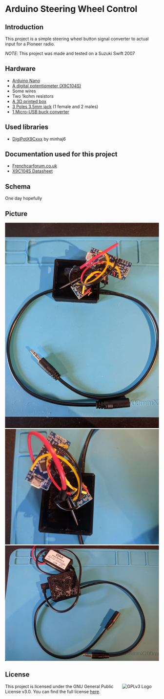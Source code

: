 # Arduino Steering Wheel Control

## Introduction
This project is a simple steering wheel button signal converter to actual input for a Pioneer radio.

*NOTE*: This project was made and tested on a Suzuki Swift 2007

## Hardware
* [Arduino Nano](https://fr.aliexpress.com/item/4000579100527.html?spm=a2g0o.order_list.order_list_main.23.18b25e5buiGea3&gatewayAdapt=glo2fra)
* [A digital potentiometer (X9C104S)](https://fr.aliexpress.com/item/1005004630834141.html?spm=a2g0o.order_list.order_list_main.29.18b25e5buiGea3&gatewayAdapt=glo2fra)
* Some wires
* Two 1kohm resistors
* [A 3D printed box](https://www.thingiverse.com/thing:4793999/files)
* [3 Poles 3.5mm jack](https://fr.aliexpress.com/item/1005005316965508.html?gps-id=pcStoreJustForYou&scm=1007.23125.137358.0&scm_id=1007.23125.137358.0&scm-url=1007.23125.137358.0&pvid=e3ecb7d8-ee94-4279-a27d-48a3d5fb913b&_t=gps-id%3ApcStoreJustForYou%2Cscm-url%3A1007.23125.137358.0%2Cpvid%3Ae3ecb7d8-ee94-4279-a27d-48a3d5fb913b%2Ctpp_buckets%3A668%232846%238108%231977&pdp_npi=4%40dis%21EUR%211.27%210.99%21%21%211.36%21%21%40210318e816913367530721444eeb4d%2112000032605525439%21rec%21BE%21755635819%21&spm=a2g0o.store_pc_home.smartJustForYou_483890349.0&gatewayAdapt=glo2fra) (1 female and 2 males)
* [1 Micro-USB buck converter](https://fr.aliexpress.com/item/33011470040.html?spm=a2g0o.order_list.order_list_main.17.18b25e5buiGea3&gatewayAdapt=glo2fra)

## Used libraries
* [DigiPotX9Cxxx](https://github.com/minhaj6/DigiPotX9Cxxx) by minhaj6

## Documentation used for this project
* [Frenchcarforum.co.uk](https://frenchcarforum.co.uk/forum/viewtopic.php?p=599088&sid=ee9d952d808500d1843c01101f4fada3#p599088)
* [X9C104S Datasheet](https://pdf1.alldatasheet.com/datasheet-pdf/view/120357/INTERSIL/X9C104S.html)

## Schema
One day hopefully

## Picture
![Pic1](./docs/pic1.jpg)
![Pic2](./docs/pic2.jpg)
![Pic3](./docs/pic3.jpg)

## License

<a href="https://www.gnu.org/licenses/gpl-3.0.en.html"><img align="right" src="https://www.gnu.org/graphics/gplv3-with-text-136x68.png" alt="GPLv3 Logo" width="120" height="60"/></a>

This project is licensed under the GNU General Public License v3.0. You can find the full license [here](LICENSE).
